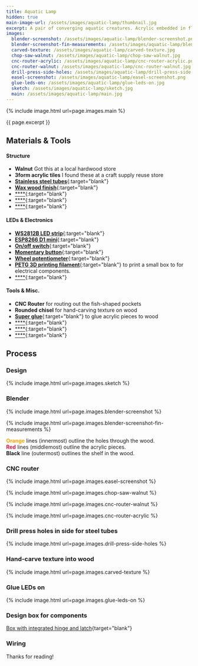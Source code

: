 ```yaml
---
title: Aquatic Lamp
hidden: true
main-image-url: /assets/images/aquatic-lamp/thumbnail.jpg
excerpt: A pair of converging aquatic creatures. Acrylic embedded in floating blocks of textured walnut with a soft LED glow.
images:
  blender-screenshot: /assets/images/aquatic-lamp/blender-screenshot.png
  blender-screenshot-fin-measurements: /assets/images/aquatic-lamp/blender-screenshot-fin-measurements.png
  carved-texture: /assets/images/aquatic-lamp/carved-texture.jpg
  chop-saw-walnut: /assets/images/aquatic-lamp/chop-saw-walnut.jpg
  cnc-router-acrylic: /assets/images/aquatic-lamp/cnc-router-acrylic.png
  cnc-router-walnut: /assets/images/aquatic-lamp/cnc-router-walnut.jpg
  drill-press-side-holes: /assets/images/aquatic-lamp/drill-press-side-holes.jpg
  easel-screenshot: /assets/images/aquatic-lamp/easel-screenshot.png
  glue-leds-on: /assets/images/aquatic-lamp/glue-leds-on.jpg
  sketch: /assets/images/aquatic-lamp/sketch.jpg
  main: /assets/images/aquatic-lamp/main.jpg
---
```


{% include image.html url=page.images.main %}

{{ page.excerpt }}

## Materials & Tools

<!-- TODO add links -->

#### Structure
- **Walnut** Got this at a local hardwood store
- **3form acrylic tiles** I found these at a craft supply reuse store
- [**Stainless steel tubes**](){:target="blank"}
- [**Wax wood finish**](){:target="blank"}
- [****](){:target="blank"}
- [****](){:target="blank"}
- [****](){:target="blank"}

#### LEDs & Electronics
- [**WS2812B LED strip**](){:target="blank"}
- [**ESP8266 D1 mini**](){:target="blank"}
- [**On/off switch**](){:target="blank"}
- [**Momentary button**](){:target="blank"}
- [**Wheel potentiometer**](){:target="blank"}
- [**PETG 3D printing filament**](){:target="blank"} to print a small box to for electrical components.
- [****](){:target="blank"}

#### Tools & Misc.
- **CNC Router** for routing out the fish-shaped pockets
- **Rounded chisel** for hand-carving texture on wood
- [**Super glue**](){:target="blank"} to glue acrylic pieces to wood
- [****](){:target="blank"}
- [****](){:target="blank"}
- [****](){:target="blank"}


## Process

### Design

{% include image.html url=page.images.sketch %}

<!-- TODO better sketch / diagram -->


### Blender

{% include image.html url=page.images.blender-screenshot %}

{% include image.html url=page.images.blender-screenshot-fin-measurements %}

<span style="color:orange;">**Orange**</span> lines (innermost) outline the holes through the wood.  
<span style="color:crimson;">**Red**</span> lines (middlemost) outline the acrylic pieces.  
**Black** line (outermost) outlines the shelf in the wood.


### CNC router

{% include image.html url=page.images.easel-screenshot %}

{% include image.html url=page.images.chop-saw-walnut %}

{% include image.html url=page.images.cnc-router-walnut %}

{% include image.html url=page.images.cnc-router-acrylic %}


### Drill press holes in side for steel tubes

{% include image.html url=page.images.drill-press-side-holes %}


### Hand-carve texture into wood

{% include image.html url=page.images.carved-texture %}


### Glue LEDs on

{% include image.html url=page.images.glue-leds-on %}


### Design box for components

[Box with integrated hinge and latch](https://www.thingiverse.com/thing:2969508){target="blank"}

<!-- TODO photo of hinge box -->


### Wiring

<!-- TODO schematic -->


Thanks for reading!
